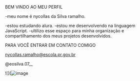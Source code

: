 BEM VINDO AO MEU PERFIL

-meu nome é nycollas da Silva ramalho.

-estou estudando alura.
-estou me desenvolvendo na linguagem JavaScript.
-ultilizo esse espaço para minha organização e compartilhamento dos meus projetos desenvolvidos.

PARA VOCÊ ENTRAR EM CONTATO COMIGO

nycollas.ramalho@escola.pr.gov.br

@eosilva.07__

![](![image](https://github.com/user-attachments/assets/da4613a7-cc33-4d50-ba0d-fdd1c0e8138e)
